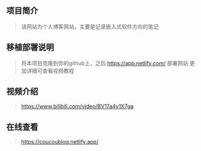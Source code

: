 ## 项目简介
> 该网站为个人博客网站，主要是记录嵌入式软件方向的笔记
> 
## 移植部署说明
> 将本项目克隆到你的github上，之后 https://app.netlify.com/ 部署网站
> 更加详细可查看视频教程
> 
## 视频介绍
> https://www.bilibili.com/video/BV17a4y1X7ga
>
## 在线查看
> https://coucoublog.netlify.app/
> 
